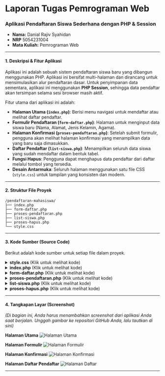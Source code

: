 # **Laporan Tugas Pemrograman Web**
### **Aplikasi Pendaftaran Siswa Sederhana dengan PHP & Session**

- **Nama:** Danial Rajiv Syahidan
- **NRP** 5054231004
- **Mata Kuliah:** Pemrograman Web

---

#### **1. Deskripsi & Fitur Aplikasi**

Aplikasi ini adalah sebuah sistem pendaftaran siswa baru yang dibangun menggunakan PHP. Aplikasi ini bersifat multi-halaman dan dirancang untuk mensimulasikan alur pendaftaran dasar. Untuk penyimpanan data sementara, aplikasi ini menggunakan **PHP Session**, sehingga data pendaftar akan tersimpan selama sesi browser masih aktif.

Fitur utama dari aplikasi ini adalah:
- **Halaman Utama (`index.php`)**: Berisi menu navigasi untuk mendaftar atau melihat daftar pendaftar.
- **Formulir Pendaftaran (`form-daftar.php`)**: Halaman untuk menginput data siswa baru (Nama, Alamat, Jenis Kelamin, Agama).
- **Halaman Konfirmasi (`proses-pendaftaran.php`)**: Setelah submit formulir, pengguna akan melihat halaman konfirmasi yang menampilkan data yang baru saja dimasukkan.
- **Daftar Pendaftar (`list-siswa.php`)**: Menampilkan seluruh data siswa yang sudah mendaftar dalam bentuk tabel.
- **Fungsi Hapus**: Pengguna dapat menghapus data pendaftar dari daftar melalui tombol yang tersedia.
- **Desain Antarmuka**: Seluruh halaman menggunakan satu file CSS (`style.css`) untuk tampilan yang konsisten dan modern.

---

#### **2. Struktur File Proyek**
```
/pendaftaran-mahasiswa/
├── index.php
├── form-daftar.php
├── proses-pendaftaran.php
├── list-siswa.php
├── proses-hapus.php
└── style.css
```

---

#### **3. Kode Sumber (Source Code)**

Berikut adalah kode sumber untuk setiap file dalam proyek.

<details>
<summary><b>style.css</b> (Klik untuk melihat kode)</summary>

```css
/* style.css */
body {
    font-family: 'Segoe UI', Tahoma, Geneva, Verdana, sans-serif;
    background-color: #f0f2f5;
    color: #333;
    margin: 0;
    padding: 20px;
    display: flex;
    justify-content: center;
    align-items: center;
    min-height: 100vh;
}
.container {
    width: 100%;
    max-width: 800px;
    margin: 20px auto;
    background-color: #fff;
    padding: 30px 40px;
    border-radius: 10px;
    box-shadow: 0 4px 12px rgba(0, 0, 0, 0.1);
}
header {
    text-align: center;
    border-bottom: 1px solid #eee;
    padding-bottom: 20px;
    margin-bottom: 30px;
}
header h1, header h3 {
    margin: 0;
    color: #0056b3;
}
nav {
    text-align: center;
    margin-top: 20px;
}
nav a {
    text-decoration: none;
    color: #fff;
    background-color: #007BFF;
    padding: 10px 20px;
    border-radius: 5px;
    margin: 0 10px;
    transition: background-color 0.3s ease;
}
nav a:hover {
    background-color: #0056b3;
}
.btn {
    display: inline-block;
    text-decoration: none;
    color: #fff;
    padding: 10px 18px;
    border-radius: 5px;
    margin: 5px;
    font-weight: 600;
    text-align: center;
}
.btn-delete { background-color: #dc3545; }
.btn-delete:hover { background-color: #c82333; }
.btn-add { background-color: #28a745; margin-bottom: 20px; }
.btn-add:hover { background-color: #218838; }
.btn-primary { background-color: #007BFF; }
.btn-primary:hover { background-color: #0056b3; }
.btn-secondary { background-color: #6c757d; }
.btn-secondary:hover { background-color: #5a6268; }
table {
    width: 100%;
    border-collapse: collapse;
    margin-top: 20px;
}
table th, table td {
    padding: 12px;
    border: 1px solid #ddd;
    text-align: left;
}
table thead {
    background-color: #007BFF;
    color: white;
}
table tbody tr:nth-child(even) {
    background-color: #f2f2f2;
}
fieldset { border: none; padding: 0; margin: 0; }
.form-group { margin-bottom: 20px; }
.form-group label { display: block; margin-bottom: 8px; font-weight: 600; }
.form-group input[type="text"],
.form-group textarea,
.form-group select {
    width: 100%;
    padding: 12px;
    border: 1px solid #ccc;
    border-radius: 5px;
    box-sizing: border-box;
    font-size: 16px;
}
.radio-group { display: flex; align-items: center; gap: 25px; }
.radio-group label { font-weight: normal; display: flex; align-items: center; gap: 8px; }
.btn-submit {
    width: 100%; padding: 12px; background-color: #007BFF; color: white;
    border: none; border-radius: 5px; cursor: pointer; font-size: 16px;
    font-weight: bold; transition: background-color 0.3s ease;
}
.btn-submit:hover { background-color: #0056b3; }
.output-container {
    text-align: center;
}
.output-data {
    text-align: left;
    margin: 30px 0;
    padding: 20px;
    background-color: #f9f9f9;
    border-left: 5px solid #28a745;
}
.output-data p {
    font-size: 1.1em;
    margin: 10px 0;
}
.action-links {
    margin-top: 20px;
    display: flex;
    justify-content: center;
    gap: 15px;
}
```
</details>

<details>
<summary><b>index.php</b> (Klik untuk melihat kode)</summary>

```php
<?php session_start(); ?>

<!DOCTYPE html>
<html lang="id">
<head>
    <meta charset="UTF-8">
    <meta name="viewport" content="width=device-width, initial-scale=1.0">
    <title>Pendaftaran Siswa Baru | SMK Coding</title>
    <link rel="stylesheet" href="style.css">
</head>
<body>
    <div class="container">
        <header>
            <h1>SMK Coding</h1>
            <h3>Pendaftaran Siswa Baru</h3>
        </header>
        <h4>Menu</h4>
        <nav>
            <a href="form-daftar.php">Daftar Baru</a>
            <a href="list-siswa.php">Pendaftar</a>
        </nav>
    </div>
</body>
</html>
```
</details>

<details>
<summary><b>form-daftar.php</b> (Klik untuk melihat kode)</summary>

```php
<!DOCTYPE html>
<html lang="id">
<head>
    <meta charset="UTF-8">
    <meta name="viewport" content="width=device-width, initial-scale=1.0">
    <title>Formulir Pendaftaran Siswa | SMK Coding</title>
    <link rel="stylesheet" href="style.css">
</head>
<body>
    <div class="container">
        <header>
            <h3>Formulir Pendaftaran Siswa Baru</h3>
        </header>
        <form action="proses-pendaftaran.php" method="POST">
            <fieldset>
                <div class="form-group">
                    <label for="nama">Nama Lengkap: </label>
                    <input type="text" id="nama" name="nama" placeholder="Nama lengkap Anda" required />
                </div>
                <div class="form-group">
                    <label for="alamat">Alamat: </label>
                    <textarea name="alamat" id="alamat" rows="5" required></textarea>
                </div>
                <div class="form-group">
                    <label>Jenis Kelamin: </label>
                    <div class="radio-group">
                        <label><input type="radio" name="jenis_kelamin" value="laki-laki" required> Laki-laki</label>
                        <label><input type="radio" name="jenis_kelamin" value="perempuan"> Perempuan</label>
                    </div>
                </div>
                <div class="form-group">
                    <label for="agama">Agama: </label>
                    <select name="agama" id="agama">
                        <option>Islam</option>
                        <option>Kristen Protestan</option>
                        <option>Kristen Katolik</option>
                        <option>Hindu</option>
                        <option>Budha</option>
                        <option>Konghucu</option>
                    </select>
                </div>
                <div class="form-group">
                    <input type="submit" value="Daftar" name="daftar" class="btn-submit" />
                </div>
            </fieldset>
        </form>
    </div>
</body>
</html>
```
</details>

<details>
<summary><b>proses-pendaftaran.php</b> (Klik untuk melihat kode)</summary>
    
```php
<?php
session_start();

$nama = $alamat = $jk = $agama = "Data tidak ditemukan";
$is_success = false;

if(isset($_POST['daftar'])){
    $is_success = true;
    $nama = htmlspecialchars($_POST['nama']);
    $alamat = htmlspecialchars($_POST['alamat']);
    $jk = htmlspecialchars($_POST['jenis_kelamin']);
    $agama = htmlspecialchars($_POST['agama']);

    $calon_siswa_baru = [
        'nama' => $nama,
        'alamat' => $alamat,
        'jenis_kelamin' => $jk,
        'agama' => $agama
    ];
    
    if (!isset($_SESSION['calon_siswa'])) {
        $_SESSION['calon_siswa'] = [];
    }
    
    array_push($_SESSION['calon_siswa'], $calon_siswa_baru);
}
?>
<!DOCTYPE html>
<html lang="id">
<head>
    <meta charset="UTF-8">
    <meta name="viewport" content="width=device-width, initial-scale=1.0">
    <title>Status Pendaftaran</title>
    <link rel="stylesheet" href="style.css">
</head>
<body>
    <div class="container output-container">
        <?php if($is_success): ?>
            <header>
                <h3 style="color: #28a745;">Pendaftaran Berhasil!</h3>
            </header>
            <div class="output-data">
                <p>Terima kasih, data Anda telah kami terima.</p>
                <p><strong>Nama:</strong> <?php echo $nama; ?></p>
                <p><strong>Alamat:</strong> <?php echo $alamat; ?></p>
                <p><strong>Jenis Kelamin:</strong> <?php echo $jk; ?></p>
                <p><strong>Agama:</strong> <?php echo $agama; ?></p>
            </div>
            <div class="action-links">
                <a href="list-siswa.php" class="btn btn-primary">Lihat Semua Pendaftar</a>
                <a href="index.php" class="btn btn-secondary">Kembali ke Menu Utama</a>
            </div>
        <?php else: ?>
            <header>
                <h3 style="color: #dc3545;">Akses Ditolak!</h3>
            </header>
            <p>Anda harus mengakses halaman ini dari formulir pendaftaran.</p>
            <div class="action-links">
                <a href="form-daftar.php" class="btn btn-primary">Isi Formulir</a>
            </div>
        <?php endif; ?>
    </div>
</body>
</html>
```
</details>

<details>
<summary><b>list-siswa.php</b> (Klik untuk melihat kode)</summary>
    
```php
<?php session_start(); ?>
<!DOCTYPE html>
<html>
<head>
    <title>Pendaftaran Siswa Baru | SMK Coding</title>
    <link rel="stylesheet" href="style.css">
</head>
<body>
    <div class="container">
        <header>
            <h3>Siswa yang sudah mendaftar</h3>
        </header>
        <nav>
            <a href="form-daftar.php" class="btn btn-add">[+] Tambah Baru</a>
        </nav>
        <br>
        <table>
        <thead>
            <tr>
                <th>No</th>
                <th>Nama</th>
                <th>Alamat</th>
                <th>Jenis Kelamin</th>
                <th>Agama</th>
                <th>Tindakan</th>
            </tr>
        </thead>
        <tbody>
            <?php
            if (isset($_SESSION['calon_siswa']) && !empty($_SESSION['calon_siswa'])) {
                $no = 1;
                foreach ($_SESSION['calon_siswa'] as $key => $siswa) {
                    echo "<tr>";
                    echo "<td>".$no++."</td>";
                    echo "<td>".$siswa['nama']."</td>";
                    echo "<td>".$siswa['alamat']."</td>";
                    echo "<td>".$siswa['jenis_kelamin']."</td>";
                    echo "<td>".$siswa['agama']."</td>";
                    echo "<td>";
                    echo "<a href='proses-hapus.php?id=".$key."' class='btn btn-delete' onclick='return confirm(\"Yakin ingin menghapus data ini?\")'>Hapus</a>";
                    echo "</td>";
                    echo "</tr>";
                }
            } else {
                echo "<tr><td colspan='6' style='text-align:center;'>Tidak ada data pendaftar.</td></tr>";
            }
            ?>
        </tbody>
        </table>
        <p>Total: <?php echo isset($_SESSION['calon_siswa']) ? count($_SESSION['calon_siswa']) : 0; ?></p>
    </div>
</body>
</html>
```
</details>

<details>
<summary><b>proses-hapus.php</b> (Klik untuk melihat kode)</summary>

```php
<?php
session_start();

if(isset($_GET['id'])){
    $id = $_GET['id'];
    if(isset($_SESSION['calon_siswa'][$id])) {
        unset($_SESSION['calon_siswa'][$id]);
    }
    header('Location: list-siswa.php');
} else {
    die("Akses dilarang...");
}
?>
```
</details>

---

#### **4. Tangkapan Layar (Screenshot)**

*(Di bagian ini, Anda harus menambahkan screenshot dari aplikasi Anda saat berjalan. Unggah gambar ke repositori GitHub Anda, lalu tautkan di sini)*

**Halaman Utama**
![Halaman Utama](link-ke-gambar-halaman_utama.png)

**Halaman Formulir**
![Halaman Formulir](link-ke-gambar-halaman_form.png)

**Halaman Konfirmasi**
![Halaman Konfirmasi](link-ke-gambar-halaman_konfirmasi.png)

**Halaman Daftar Pendaftar**
![Halaman Daftar](link-ke-gambar-halaman_list_pendaftar.png)

---

